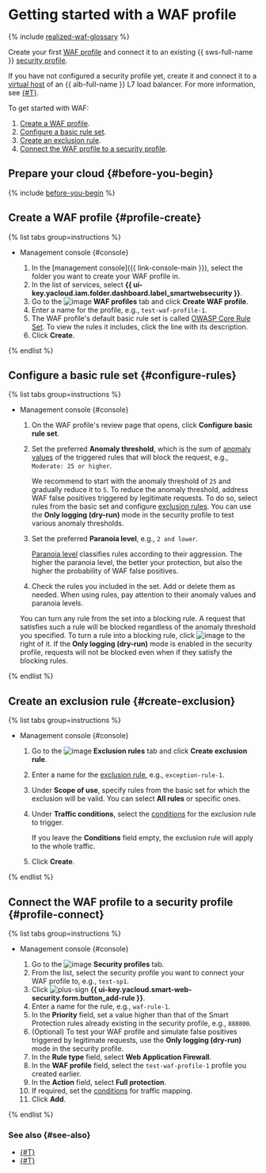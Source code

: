 # Getting started with a WAF profile

{% include [realized-waf-glossary](../../_includes/smartwebsecurity/realized-waf-glossary.md) %}

Create your first [WAF profile](../concepts/waf.md) and connect it to an existing {{ sws-full-name }} [security profile](../concepts/profiles.md).

If you have not configured a security profile yet, create it and connect it to a [virtual host](../../application-load-balancer/concepts/http-router.md#virtual-host) of an {{ alb-full-name }} L7 load balancer. For more information, see [{#T}](../quickstart.md).

To get started with WAF:
1. [Create a WAF profile](#profile-create).
1. [Configure a basic rule set](#configure-rules).
1. [Create an exclusion rule](#create-exclusion).
1. [Connect the WAF profile to a security profile](#profile-connect).

## Prepare your cloud {#before-you-begin}

{% include [before-you-begin](../../_tutorials/_tutorials_includes/before-you-begin.md) %}

## Create a WAF profile {#profile-create}

{% list tabs group=instructions %}

- Management console {#console}

  1. In the [management console]({{ link-console-main }}), select the folder you want to create your WAF profile in.
  1. In the list of services, select **{{ ui-key.yacloud.iam.folder.dashboard.label_smartwebsecurity }}**.
  1. Go to the ![image](../../_assets/smartwebsecurity/waf.svg) **WAF profiles** tab and click **Create WAF profile**.
  1. Enter a name for the profile, e.g., `test-waf-profile-1`.
  1. The WAF profile's default basic rule set is called [OWASP Core Rule Set](https://coreruleset.org/). To view the rules it includes, click the line with its description.
  1. Click **Create**.

{% endlist %}

## Configure a basic rule set {#configure-rules}

{% list tabs group=instructions %}

- Management console {#console}

  1. On the WAF profile's review page that opens, click **Configure basic rule set**.
  1. Set the preferred **Anomaly threshold**, which is the sum of [anomaly values](../concepts/waf.md#anomaly) of the triggered rules that will block the request, e.g., `Moderate: 25 or higher`.

      We recommend to start with the anomaly threshold of `25` and gradually reduce it to `5`. To reduce the anomaly threshold, address WAF false positives triggered by legitimate requests. To do so, select rules from the basic set and configure [exclusion rules](#create-exclusion). You can use the **Only logging (dry-run)** mode in the security profile to test various anomaly thresholds.

  1. Set the preferred **Paranoia level**, e.g., `2 and lower`.

      [Paranoia level](../concepts/waf.md#paranoia) classifies rules according to their aggression. The higher the paranoia level, the better your protection, but also the higher the probability of WAF false positives.
  1. Check the rules you included in the set. Add or delete them as needed. When using rules, pay attention to their anomaly values and paranoia levels.

  You can turn any rule from the set into a blocking rule. A request that satisfies such a rule will be blocked regardless of the anomaly threshold you specified. To turn a rule into a blocking rule, click ![image](../../_assets/console-icons/ban.svg) to the right of it. If the **Only logging (dry-run)** mode is enabled in the security profile, requests will not be blocked even when if they satisfy the blocking rules.

{% endlist %}

## Create an exclusion rule {#create-exclusion}

{% list tabs group=instructions %}

- Management console {#console}

  1. Go to the ![image](../../_assets/console-icons/file-xmark.svg) **Exclusion rules** tab and click **Create exclusion rule**.
  1. Enter a name for the [exclusion rule](../concepts/waf.md#exclusion-rules), e.g., `exception-rule-1`.
  1. Under **Scope of use**, specify rules from the basic set for which the exclusion will be valid. You can select **All rules** or specific ones.
  1. Under **Traffic conditions**, select the [conditions](../concepts/conditions.md) for the exclusion rule to trigger.

      If you leave the **Conditions** field empty, the exclusion rule will apply to the whole traffic.
  1. Click **Create**.

{% endlist %}

## Connect the WAF profile to a security profile {#profile-connect}

{% list tabs group=instructions %}

- Management console {#console}

  1. Go to the ![image](../../_assets/console-icons/shield-check.svg) **Security profiles** tab.
  1. From the list, select the security profile you want to connect your WAF profile to, e.g., `test-sp1`.
  1. Click ![plus-sign](../../_assets/console-icons/plus.svg) **{{ ui-key.yacloud.smart-web-security.form.button_add-rule }}**.
  1. Enter a name for the rule, e.g., `waf-rule-1`.
  1. In the **Priority** field, set a value higher than that of the Smart Protection rules already existing in the security profile, e.g., `888800`.
  1. (Optional) To test your WAF profile and simulate false positives triggered by legitimate requests, use the **Only logging (dry-run)** mode in the security profile.
  1. In the **Rule type** field, select **Web Application Firewall**.
  1. In the **WAF profile** field, select the `test-waf-profile-1` profile you created earlier.
  1. In the **Action** field, select **Full protection**.
  1. If required, set the [conditions](../concepts/conditions.md) for traffic mapping.
  1. Click **Add**.

{% endlist %}

### See also {#see-also}

* [{#T}](../quickstart.md)
* [{#T}](../concepts/waf.md)
